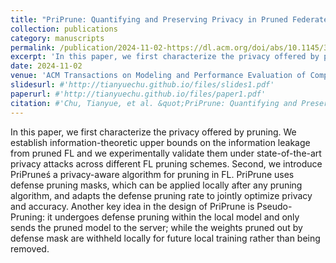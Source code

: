 ```yaml
---
title: "PriPrune: Quantifying and Preserving Privacy in Pruned Federated Learning"
collection: publications
category: manuscripts
permalink: /publication/2024-11-02-https://dl.acm.org/doi/abs/10.1145/3702241
excerpt: 'In this paper, we first characterize the privacy offered by pruning. We establish information-theoretic upper bounds on the information leakage from pruned FL and we experimentally validate them under state-of-the-art privacy attacks across different FL pruning schemes. Second, we introduce PriPruneś a privacy-aware algorithm for pruning in FL. PriPrune uses defense pruning masks, which can be applied locally after any pruning algorithm, and adapts the defense pruning rate to jointly optimize privacy and accuracy. Another key idea in the design of PriPrune is Pseudo-Pruning: it undergoes defense pruning within the local model and only sends the pruned model to the server; while the weights pruned out by defense mask are withheld locally for future local training rather than being removed.'
date: 2024-11-02
venue: 'ACM Transactions on Modeling and Performance Evaluation of Computing Systems'
slidesurl: #'http://tianyuechu.github.io/files/slides1.pdf'
paperurl: #'http://tianyuechu.github.io/files/paper1.pdf'
citation: #'Chu, Tianyue, et al. &quot;PriPrune: Quantifying and Preserving Privacy in Pruned Federated Learning.&quot; <i>ACM Transactions on Modeling and Performance Evaluation of Computing Systems</i>. 2024.'
---
```

In this paper, we first characterize the privacy offered by pruning. We establish information-theoretic upper bounds on the information leakage from pruned FL and we experimentally validate them under state-of-the-art privacy attacks across different FL pruning schemes. Second, we introduce PriPruneś a privacy-aware algorithm for pruning in FL. PriPrune uses defense pruning masks, which can be applied locally after any pruning algorithm, and adapts the defense pruning rate to jointly optimize privacy and accuracy. Another key idea in the design of PriPrune is Pseudo-Pruning: it undergoes defense pruning within the local model and only sends the pruned model to the server; while the weights pruned out by defense mask are withheld locally for future local training rather than being removed.

